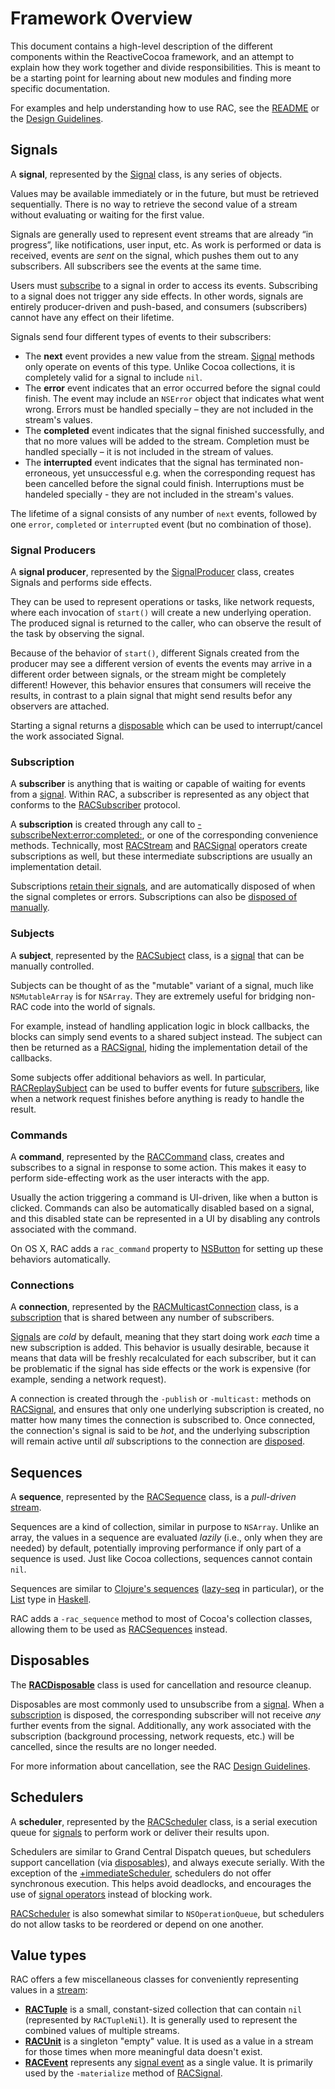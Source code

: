 # Framework Overview

This document contains a high-level description of the different components
within the ReactiveCocoa framework, and an attempt to explain how they work
together and divide responsibilities. This is meant to be a starting point for
learning about new modules and finding more specific documentation.

For examples and help understanding how to use RAC, see the [README][] or
the [Design Guidelines][].

## Signals

A **signal**, represented by the [Signal][] class, is any series of objects.

<!-- TODO: This is something I don't know, is it still true for Signal?  -->
<!-- Signals are [monads][]. Among other things, this allows complex operations to be
built on a few basic primitives (`-bind:` in particular). [Signal][] also
implements the equivalent of the [Monoid][] and [MonadZip][] typeclasses from
[Haskell][]. -->

Values may be available immediately or in the future, but must be retrieved
sequentially. There is no way to retrieve the second value of a stream without
evaluating or waiting for the first value.

Signals are generally used to represent event streams that are already “in progress”,
like notifications, user input, etc. As work is performed or data is received, 
events are _sent_ on the signal, which pushes them out to any subscribers. 
All subscribers see the events at the same time.

Users must [subscribe](#subscription) to a signal in order to access its events. 
Subscribing to a signal does not trigger any side effects. In other words, 
signals are entirely producer-driven and push-based, and consumers (subscribers) 
cannot have any effect on their lifetime.

Signals send four different types of events to their subscribers:

 * The **next** event provides a new value from the stream. [Signal][]
   methods only operate on events of this type. Unlike Cocoa collections, it is
   completely valid for a signal to include `nil`.
 * The **error** event indicates that an error occurred before the signal could
   finish. The event may include an `NSError` object that indicates what went
   wrong. Errors must be handled specially – they are not included in the
   stream's values.
 * The **completed** event indicates that the signal finished successfully, and
   that no more values will be added to the stream. Completion must be handled
   specially – it is not included in the stream of values.
 * The **interrupted** event indicates that the signal has terminated 
   non-erroneous, yet unsuccessful e.g. when the corresponding request has been
   cancelled before the signal could finish. Interruptions must be handeled 
   specially - they are not included in the stream's values.

The lifetime of a signal consists of any number of `next` events, followed by
one `error`, `completed` or `interrupted` event (but no combination of those).


### Signal Producers

A **signal producer**, represented by the [SignalProducer][] class, creates 
Signals and performs side effects.

They can be used to represent operations or tasks, like network 
requests, where each invocation of `start()` will create a new underlying 
operation. The produced signal is returned to the caller, who can observe
the result of the task by observing the signal.

Because of the behavior of `start()`, different Signals created from the 
producer may see a different version of events the events may arrive in a 
different order between signals, or the stream might be completely different!
However, this behavior ensures that consumers will receive the results, 
in contrast to a plain signal that might send results befor any observers 
are attached.

Starting a signal returns a [disposable](#disposables) which can be used to 
interrupt/cancel the work associated Signal.


### Subscription

A **subscriber** is anything that is waiting or capable of waiting for events
from a [signal](#signals). Within RAC, a subscriber is represented as any object
that conforms to the [RACSubscriber][] protocol.

A **subscription** is created through any call to
[-subscribeNext:error:completed:][RACSignal], or one of the corresponding
convenience methods. Technically, most [RACStream][] and
[RACSignal][RACSignal+Operations] operators create subscriptions as well, but
these intermediate subscriptions are usually an implementation detail.

Subscriptions [retain their signals][Memory Management], and are automatically
disposed of when the signal completes or errors. Subscriptions can also be
[disposed of manually](#disposables).

### Subjects

A **subject**, represented by the [RACSubject][] class, is a [signal](#signals)
that can be manually controlled.

Subjects can be thought of as the "mutable" variant of a signal, much like
`NSMutableArray` is for `NSArray`. They are extremely useful for bridging
non-RAC code into the world of signals.

For example, instead of handling application logic in block callbacks, the
blocks can simply send events to a shared subject instead. The subject can then
be returned as a [RACSignal][], hiding the implementation detail of the
callbacks.

Some subjects offer additional behaviors as well. In particular,
[RACReplaySubject][] can be used to buffer events for future
[subscribers](#subscription), like when a network request finishes before
anything is ready to handle the result.

### Commands

A **command**, represented by the [RACCommand][] class, creates and subscribes
to a signal in response to some action. This makes it easy to perform
side-effecting work as the user interacts with the app.

Usually the action triggering a command is UI-driven, like when a button is
clicked. Commands can also be automatically disabled based on a signal, and this
disabled state can be represented in a UI by disabling any controls associated
with the command.

On OS X, RAC adds a `rac_command` property to
[NSButton][NSButton+RACCommandSupport] for setting up these behaviors
automatically.

### Connections

A **connection**, represented by the [RACMulticastConnection][] class, is
a [subscription](#subscription) that is shared between any number of
subscribers.

[Signals](#signals) are _cold_ by default, meaning that they start doing work
_each_ time a new subscription is added. This behavior is usually desirable,
because it means that data will be freshly recalculated for each subscriber, but
it can be problematic if the signal has side effects or the work is expensive
(for example, sending a network request).

A connection is created through the `-publish` or `-multicast:` methods on
[RACSignal][RACSignal+Operations], and ensures that only one underlying
subscription is created, no matter how many times the connection is subscribed
to. Once connected, the connection's signal is said to be _hot_, and the
underlying subscription will remain active until _all_ subscriptions to the
connection are [disposed](#disposables).

## Sequences

A **sequence**, represented by the [RACSequence][] class, is a _pull-driven_
[stream](#streams).

Sequences are a kind of collection, similar in purpose to `NSArray`. Unlike
an array, the values in a sequence are evaluated _lazily_ (i.e., only when they
are needed) by default, potentially improving performance if only part of
a sequence is used. Just like Cocoa collections, sequences cannot contain `nil`.

Sequences are similar to [Clojure's sequences][seq] ([lazy-seq][] in particular), or
the [List][] type in [Haskell][].

RAC adds a `-rac_sequence` method to most of Cocoa's collection classes,
allowing them to be used as [RACSequences][RACSequence] instead.

## Disposables

The **[RACDisposable][]** class is used for cancellation and resource cleanup.

Disposables are most commonly used to unsubscribe from a [signal](#signals).
When a [subscription](#subscription) is disposed, the corresponding subscriber
will not receive _any_ further events from the signal. Additionally, any work
associated with the subscription (background processing, network requests, etc.)
will be cancelled, since the results are no longer needed.

For more information about cancellation, see the RAC [Design Guidelines][].

## Schedulers

A **scheduler**, represented by the [RACScheduler][] class, is a serial
execution queue for [signals](#signals) to perform work or deliver their results upon.

Schedulers are similar to Grand Central Dispatch queues, but schedulers support
cancellation (via [disposables](#disposables)), and always execute serially.
With the exception of the [+immediateScheduler][RACScheduler], schedulers do not
offer synchronous execution. This helps avoid deadlocks, and encourages the use
of [signal operators][RACSignal+Operations] instead of blocking work.

[RACScheduler][] is also somewhat similar to `NSOperationQueue`, but schedulers
do not allow tasks to be reordered or depend on one another.

## Value types

RAC offers a few miscellaneous classes for conveniently representing values in
a [stream](#streams):

 * **[RACTuple][]** is a small, constant-sized collection that can contain
   `nil` (represented by `RACTupleNil`). It is generally used to represent
   the combined values of multiple streams.
 * **[RACUnit][]** is a singleton "empty" value. It is used as a value in
   a stream for those times when more meaningful data doesn't exist.
 * **[RACEvent][]** represents any [signal event](#signals) as a single value.
   It is primarily used by the `-materialize` method of
   [RACSignal][RACSignal+Operations].

[Design Guidelines]: DesignGuidelines.md
[Haskell]: http://www.haskell.org
[lazy-seq]: http://clojure.github.com/clojure/clojure.core-api.html#clojure.core/lazy-seq
[List]: https://downloads.haskell.org/~ghc/latest/docs/html/libraries/base-4.7.0.2/Data-List.html
[Memory Management]: MemoryManagement.md
[monads]: http://en.wikipedia.org/wiki/Monad_(functional_programming)
[Monoid]: http://downloads.haskell.org/~ghc/latest/docs/html/libraries/base-4.7.0.2/Data-Monoid.html
[MonadZip]: http://downloads.haskell.org/~ghc/latest/docs/html/libraries/base-4.7.0.2/Control-Monad-Zip.html
[NSButton+RACCommandSupport]: ../ReactiveCocoa/Objective-C/NSButton+RACCommandSupport.h
[RACCommand]: ../ReactiveCocoa/Objective-C/RACCommand.h
[RACDisposable]: ../ReactiveCocoa/Objective-C/RACDisposable.h
[RACEvent]: ../ReactiveCocoa/Objective-C/RACEvent.h
[RACMulticastConnection]: ../ReactiveCocoa/Objective-C/RACMulticastConnection.h
[RACReplaySubject]: ../ReactiveCocoa/Objective-C/RACReplaySubject.h
[RACScheduler]: ../ReactiveCocoa/Objective-C/RACScheduler.h
[RACSequence]: ../ReactiveCocoa/Objective-C/RACSequence.h
[RACSignal]: ../ReactiveCocoa/Objective-C/RACSignal.h
[RACSignal+Operations]: ../ReactiveCocoa/Objective-C/RACSignal+Operations.h
[RACStream]: ../ReactiveCocoa/Objective-C/RACStream.h
[RACSubject]: ../ReactiveCocoa/Objective-C/RACSubject.h
[RACSubscriber]: ../ReactiveCocoa/Objective-C/RACSubscriber.h
[RACTuple]: ../ReactiveCocoa/Objective-C/RACTuple.h
[RACUnit]: ../ReactiveCocoa/Objective-C/RACUnit.h
[README]: ../README.md
[seq]: http://clojure.org/sequences
[Signal]: ../ReactiveCocoa/Swift/Signal.swift
[SignalProducer]: ../ReactiveCocoa/Swift/SignalProducer.swift